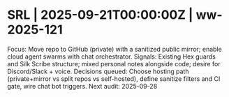 # SRL | 2025-09-21T00:00:00Z | ww-2025-121

Focus: Move repo to GitHub (private) with a sanitized public mirror; enable cloud agent swarms with chat orchestrator.
Signals: Existing Hex guards and Silk Scribe structure; mixed personal notes alongside code; desire for Discord/Slack + voice.
Decisions queued: Choose hosting path (private+mirror vs split repos vs self-hosted), define sanitize filters and CI gate, wire chat bot triggers.
Next audit: 2025-09-28
